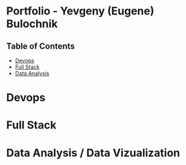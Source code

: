# Portfolio - Yevgeny (Eugene) Bulochnik

## Table of Contents
* [Devops](#devops)
* [Full Stack](#full-stack)
* [Data Analysis](#data-analysis)

# Devops
# Full Stack
# Data Analysis / Data Vizualization
